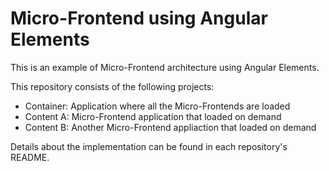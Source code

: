 # Micro-Frontend using Angular Elements
This is an example of Micro-Frontend architecture using Angular Elements.

This repository consists of the following projects:
* Container: Application where all the Micro-Frontends are loaded
* Content A: Micro-Frontend application that loaded on demand
* Content B: Another Micro-Frontend appliaction that loaded on demand

Details about the implementation can be found in each repository's README.
